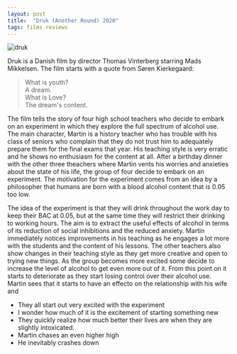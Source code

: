 ```yaml
---
layout: post
title:  "Druk (Another Round) 2020"
tags: films reviews
---
```


![druk](/mbatelaan/docs/assets/druk.jpg)

Druk is a Danish film by director Thomas Vinterberg starring Mads Mikkelsen. The film starts with a quote from Søren Kierkegaard:
>What is youth?  
>A dream.  
>What is Love?  
>The dream's content.  

The film tells the story of four high school teachers who decide to embark on an experiment in which they explore the full spectrum of alcohol use. The main character, Martin is a history teacher who has trouble with his class of seniors who complain that they do not trust him to adequately prepare them for the final exams that year. His teaching style is very erratic and he shows no enthusiasm for the content at all. After a birthday dinner with the other three theachers where Martin vents his worries and anxieties about the state of his life, the group of four decide to embark on an experiment. The motivation for the experiment comes from an idea by a philosopher that humans are born with a blood alcohol content that is 0.05 too low.

The idea of the experiment is that they will drink throughout the work day to keep their BAC at 0.05, but at the same time they will restrict their drinking to working hours. The aim is to extract the useful effects of alcohol in terms of its reduction of social inhibitions and the reduced anxiety. Martin immediately notices improvements in his teaching as he engages a lot more with the students and the content of his lessons. The other teachers also show changes in their teaching style as they get more creative and open to trying new things. As the group becomes more excited some decide to increase the level of alcohol to get even more out of it. From this point on it starts to deteriorate as they start losing control over their alcohol use. Martin sees that it starts to have an effecto on the relationship with his wife and 


 - They all start out very excited with the experiment
  - I wonder how much of it is the excitement of starting something new
 - They quickly realize how much better their lives are when they are slightly intoxicated.
 - Martin chases an even higher high
 - He inevitably crashes down


